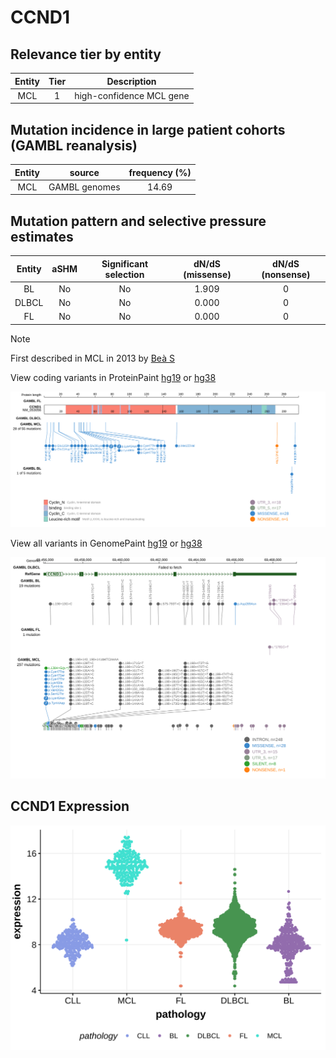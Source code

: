 # CCND1

## Relevance tier by entity

|Entity|Tier|Description             |
|:------:|:----:|------------------------|
|MCL   |1   |high-confidence MCL gene|

## Mutation incidence in large patient cohorts (GAMBL reanalysis)

|Entity|source       |frequency (%)|
|:------:|:-------------:|:-------------:|
|MCL   |GAMBL genomes|14.69        |

## Mutation pattern and selective pressure estimates

|Entity|aSHM|Significant selection|dN/dS (missense)|dN/dS (nonsense)|
|:------:|:----:|:---------------------:|:----------------:|:----------------:|
|BL    |No  |No                   |1.909           |0               |
|DLBCL |No  |No                   |0.000           |0               |
|FL    |No  |No                   |0.000           |0               |


> [!NOTE]
> First described in MCL in 2013 by [Beà S](https://pubmed.ncbi.nlm.nih.gov/24145436)


View coding variants in ProteinPaint [hg19](https://morinlab.github.io/LLMPP/GAMBL/CCND1_protein.html)  or [hg38](https://morinlab.github.io/LLMPP/GAMBL/CCND1_protein_hg38.html)

![image](images/proteinpaint/CCND1_NM_053056.svg)

View all variants in GenomePaint [hg19](https://morinlab.github.io/LLMPP/GAMBL/CCND1.html)  or [hg38](https://morinlab.github.io/LLMPP/GAMBL/CCND1_hg38.html)

![image](images/proteinpaint/CCND1.svg)
## CCND1 Expression
![image](images/gene_expression/CCND1_by_pathology.svg)
